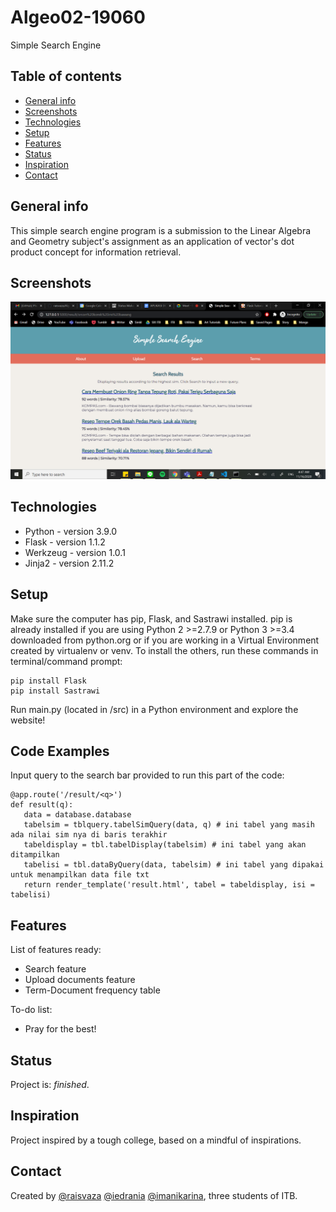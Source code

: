 # Algeo02-19060
Simple Search Engine

## Table of contents
* [General info](#general-info)
* [Screenshots](#screenshots)
* [Technologies](#technologies)
* [Setup](#setup)
* [Features](#features)
* [Status](#status)
* [Inspiration](#inspiration)
* [Contact](#contact)

## General info
This simple search engine program is a submission to the Linear Algebra and Geometry subject's assignment as an application of vector's dot product concept for information retrieval.
## Screenshots
![Screenshot](src/img/shot.jpg)

## Technologies
* Python - version 3.9.0
* Flask - version 1.1.2
* Werkzeug - version 1.0.1
* Jinja2 - version 2.11.2

## Setup
Make sure the computer has pip, Flask, and Sastrawi installed. pip is already installed if you are using Python 2 >=2.7.9 or Python 3 >=3.4 downloaded from python.org or if you are working in a Virtual Environment created by virtualenv or venv. To install the others, run these commands in terminal/command prompt:
```
pip install Flask
pip install Sastrawi
```
Run main.py (located in /src) in a Python environment and explore the website!

## Code Examples
Input query to the search bar provided to run this part of the code:
```
@app.route('/result/<q>')
def result(q):
   data = database.database
   tabelsim = tblquery.tabelSimQuery(data, q) # ini tabel yang masih ada nilai sim nya di baris terakhir
   tabeldisplay = tbl.tabelDisplay(tabelsim) # ini tabel yang akan ditampilkan
   tabelisi = tbl.dataByQuery(data, tabelsim) # ini tabel yang dipakai untuk menampilkan data file txt
   return render_template('result.html', tabel = tabeldisplay, isi = tabelisi)
```

## Features
List of features ready:
* Search feature
* Upload documents feature
* Term-Document frequency table

To-do list:
* Pray for the best!

## Status
Project is: _finished_.

## Inspiration
Project inspired by a tough college, based on a mindful of inspirations.

## Contact
Created by [@raisvaza](https://www.github.com/raisvaza) [@iedrania](https://www.github.com/iedrania) [@imanikarina](https://www.github.com/imanikarina), three students of ITB.